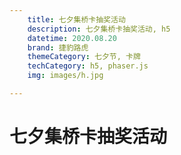 ```yaml
---
    title: 七夕集桥卡抽奖活动
    description: 七夕集桥卡抽奖活动, h5
    datetime: 2020.08.20
    brand: 捷豹路虎
    themeCategory: 七夕节, 卡牌
    techCategory: h5, phaser.js
    img: images/h.jpg

---
```




# 七夕集桥卡抽奖活动
